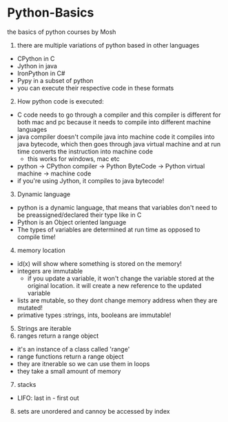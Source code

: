 # Python-Basics
the basics of python courses by Mosh
1. there are multiple variations of python based in other languages
  - CPython in C
  - Jython in java
  - IronPython in C#
  - Pypy in a subset of python
  - you can execute their respective code in these formats
2. How python code is executed:
  - C code needs to go through a compiler and this compiler is different for both mac and pc because it needs to compile into different machine languages
  - java compiler doesn't compile java into machine code it compiles into java bytecode, which then goes through java virtual machine and at run time converts the instruction into machine code
    - this works for windows, mac etc
  - python -> CPython compiler -> Python ByteCode -> Python virtual machine
  -> machine code
  - if you're using Jython, it compiles to java bytecode!
3. Dynamic language
  - python is a dynamic language, that means that variables don't need to be preassigned/declared their type like in C
  - Python is an Object oriented language
  - The types of variables are determined at run time as opposed to compile time!
4. memory location
  - id(x) will show where something is stored on the memory!
  - integers are immutable
    - if you update a variable, it won't change the variable stored at the original location. it will create a new reference to the updated variable
  - lists are mutable, so they dont change memory address when they are mutated!
  - primative types :strings, ints, booleans  are immutable!
5. Strings are iterable
6. ranges return a range object
  - it's an instance of a class called 'range'
  - range functions return a range object
  - they are itnerable so we can use them in loops
  - they take a small amount of memory
7. stacks
  - LIFO: last in - first out
8. sets are unordered and cannoy be accessed by index